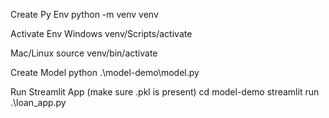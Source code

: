 Create Py Env
    python -m venv venv 

Activate Env
Windows
    venv/Scripts/activate

Mac/Linux
    source venv/bin/activate

Create Model 
     python .\model-demo\model.py

Run Streamlit App (make sure .pkl is present)
    cd model-demo
    streamlit run .\loan_app.py